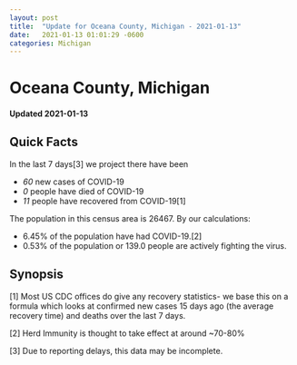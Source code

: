 ```yaml
---
layout: post
title:  "Update for Oceana County, Michigan - 2021-01-13"
date:   2021-01-13 01:01:29 -0600
categories: Michigan
---
```


# Oceana County, Michigan
#### Updated 2021-01-13

## Quick Facts

In the last 7 days[3] we project there have been
- *60* new cases of COVID-19
- *0* people have died of COVID-19
- *11* people have recovered from COVID-19[1]

The population in this census area is 26467. By our calculations:
- 6.45% of the population have had COVID-19.[2]
- 0.53% of the population or 139.0 people are actively fighting the virus.

## Synopsis




[1] Most US CDC offices do give any recovery statistics- we base this on a formula which looks at confirmed new cases
15 days ago (the average recovery time) and deaths over the last 7 days.

[2] Herd Immunity is thought to take effect at around ~70-80%

[3] Due to reporting delays, this data may be incomplete.
 
    
